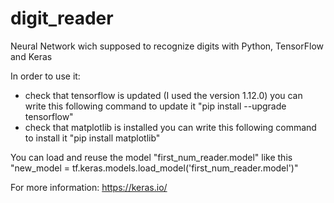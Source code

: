 # digit_reader
Neural Network wich supposed to recognize digits with Python, TensorFlow and Keras

In order to use it:
  - check that tensorflow is updated (I used the version 1.12.0)
      you can write this following command to update it "pip install --upgrade tensorflow"
  - check that matplotlib is installed
      you can write this following command to install it "pip install matplotlib"
      
You can load and reuse the model "first_num_reader.model" like this "new_model = tf.keras.models.load_model('first_num_reader.model')"

For more information: https://keras.io/
